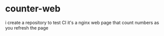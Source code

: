 # counter-web
i create  a repository to test CI 
it's a nginx web page that count numbers as you refresh the page
